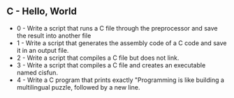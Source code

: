 <a href="README.md"></a><h2>C - Hello, World</h2>
<ul>
  <li>0 - Write a script that runs a C file through the preprocessor and save the result into another file</li>
  <li>1 - Write a script that generates the assembly code of a C code and save it in an output file.</li>
  <li>2 - Write a script that compiles a C file but does not link.</li>
  <li>3 - Write a script that compiles a C file and creates an executable named cisfun.</li>
  <li>4 - Write a C program that prints exactly "Programming is like building a multilingual puzzle, followed by a new line.</li>
</ul>
